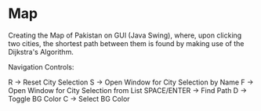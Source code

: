 # Map
 Creating the Map of Pakistan on GUI (Java Swing), where, upon clicking two cities, the shortest path between them is found by making use of the Dijkstra's Algorithm. 

Navigation Controls:

R -> Reset City Selection
S -> Open Window for City Selection by Name 
F -> Open Window for City Selection from List
SPACE/ENTER -> Find Path
D -> Toggle BG Color
C -> Select BG Color
